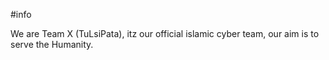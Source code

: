 #info

We are Team X (TuLsiPata), itz our official islamic cyber team, our aim is to serve the Humanity.

